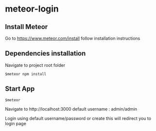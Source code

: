 # meteor-login

## Install Meteor

Go to https://www.meteor.com/install follow installation instructions

## Dependencies installation

Navigate to project root folder

`$meteor npm install`

## Start App

`$meteor`

Navigate to http://localhost:3000
default username : admin/admin

Login using default username/password or create
this will redirect you to login page

